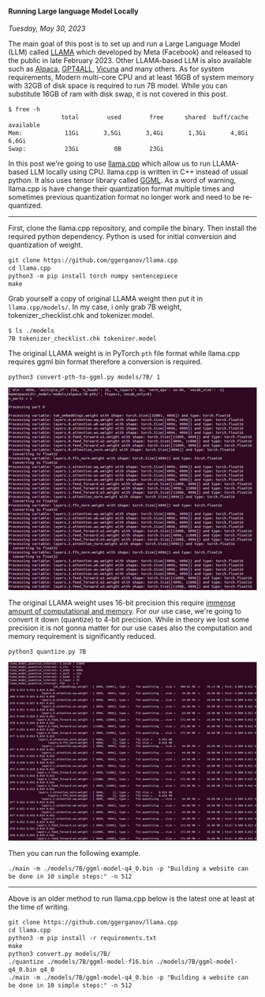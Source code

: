 #### Running Large language Model Locally
_Tuesday, May 30, 2023_

The main goal of this post is to set up and run a 
Large Language Model (LLM) called 
[LLAMA](https://ai.facebook.com/blog/large-language-model-llama-meta-ai/) 
which developed by Meta (Facebook) 
and released to the public in late February 2023. 
Other LLAMA-based LLM is also available such as 
[Alpaca](https://arxiv.org/pdf/2303.16199.pdf), 
[GPT4ALL](https://static.nomic.ai/gpt4all/2023_GPT4All-J_Technical_Report_2.pdf), 
[Vicuna](https://lmsys.org/blog/2023-03-30-vicuna/) 
and many others. As for system requirements, Modern 
multi-core CPU and at least 16GB of system memory 
with 32GB of disk space is required to run 7B model. 
While you can substitute 16GB of ram with disk swap, 
it is not covered in this post.
```
$ free -h
               total        used        free      shared  buff/cache   available
Mem:            11Gi       3,5Gi       3,4Gi       1,3Gi       4,8Gi       6,6Gi
Swap:           23Gi          0B        23Gi
```

In this post we're going to use 
[llama.cpp](https://github.com/ggerganov/llama.cpp) 
which allow us to run LLAMA-based LLM locally using CPU. 
llama.cpp is written in C++ instead of usual python. 
It also uses tensor library called 
[GGML](https://github.com/ggerganov/ggml). 
As a word of warning, llama.cpp is have change their 
quantization format multiple times and sometimes 
previous quantization format no longer work and need 
to be re-quantized.

-----------------------
First, clone the llama.cpp repository, and compile 
the binary. Then install the required python dependency. 
Python is used for initial conversion and quantization 
of weight.
```
git clone https://github.com/ggerganov/llama.cpp
cd llama.cpp
python3 -m pip install torch numpy sentencepiece
make
```

Grab yourself a copy of original LLAMA weight 
then put it in `llama.cpp/models/`. In my case, 
i only grab 7B weight, tokenizer_checklist.chk 
and tokenizer.model.
```
$ ls ./models
7B tokenizer_checklist.chk tokenizer.model
```

The original LLAMA weight is in PyTorch `pth` 
file format while llama.cpp requires ggml bin 
format therefore a conversion is required.
```
python3 convert-pth-to-ggml.py models/7B/ 1
```
<div class="row">
	<div class="col-sm-2"></div>
	<div class="col-sm-8">
		<div class="img-thumbnail">
			<img class="img-fluid" loading="lazy" src="./posts/2023-05-30-/01.png" alt="img">
		</div>
	</div>
	<div class="col-sm-2"></div>
</div>

The original LLAMA weight uses 16-bit precision 
this require 
[immense amount of computational and memory](https://brainchip.com/4-bits-are-enough/). 
For our use case, we're going to convert 
it down (quantize) to 4-bit precision. While in 
theory we lost some precision it is not gonna matter 
for our use cases also the computation and memory 
requirement is significantly reduced.
```
python3 quantize.py 7B
```
<div class="row">
	<div class="col-sm-2"></div>
	<div class="col-sm-8">
		<div class="img-thumbnail">
			<img class="img-fluid" loading="lazy" src="./posts/2023-05-30-/02.png" alt="img">
		</div>
	</div>
	<div class="col-sm-2"></div>
</div>

Then you can run the following example.
```
./main -m ./models/7B/ggml-model-q4_0.bin -p "Building a website can be done in 10 simple steps:" -n 512
```

-----------------------
Above is an older method to run llama.cpp below is the 
latest one at least at the time of writing.
```
git clone https://github.com/ggerganov/llama.cpp
cd llama.cpp
python3 -m pip install -r requirements.txt
make
python3 convert.py models/7B/
./quantize ./models/7B/ggml-model-f16.bin ./models/7B/ggml-model-q4_0.bin q4_0
./main -m ./models/7B/ggml-model-q4_0.bin -p "Building a website can be done in 10 simple steps:" -n 512
```
